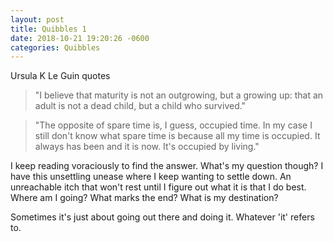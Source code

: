 ```yaml
---
layout: post
title: Quibbles 1
date: 2018-10-21 19:20:26 -0600
categories: Quibbles
---
```


Ursula K Le Guin quotes

> "I believe that maturity is not an outgrowing, but a growing up: that an adult is not a dead child, but a child who survived."

> "The opposite of spare time is, I guess, occupied time. In my case I still don't know what spare time is because all my time is occupied. It always has been and it is now. It's occupied by living."


I keep reading voraciously to find the answer. What's my question though? I have this unsettling unease where I keep wanting to settle down. An unreachable itch that won't rest until I figure out what it is that I do best. Where am I going? What marks the end? What is my destination?

Sometimes it's just about going out there and doing it. Whatever 'it' refers to.
